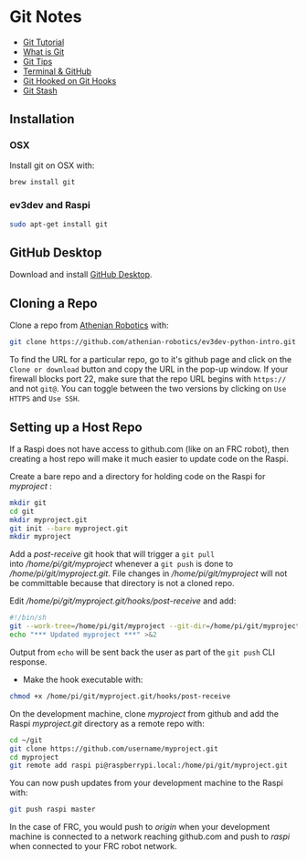 # Git Notes

* [Git Tutorial](https://try.github.io/levels/1/challenges/1)
* [What is Git](https://codeburst.io/so-wtf-is-git-fa7daa0e0271)
* [Git Tips](https://github.com/k88hudson/git-flight-rules)
* [Terminal & GitHub](https://medium.com/career-change-coder/command-line-terminal-github-lets-make-it-really-simple-b47280341354)
* [Git Hooked on Git Hooks](https://dev.to/rpalo/git-hooked-on-git-hooks)
* [Git Stash](https://medium.freecodecamp.org/useful-tricks-you-might-not-know-about-git-stash-e8a9490f0a1a)

## Installation

### OSX 

Install git on OSX with:
```bash
brew install git
```

### ev3dev and Raspi
````bash
sudo apt-get install git
````

## GitHub Desktop

Download and install [GitHub Desktop](https://desktop.github.com).

## Cloning a Repo

Clone a repo from [Athenian Robotics](https://github.com/athenian-robotics) with:
```bash
git clone https://github.com/athenian-robotics/ev3dev-python-intro.git
```

To find the URL for a particular repo, go to it's github page and 
click on the `Clone or download` button and copy the URL in the pop-up
window. If your firewall blocks port 22, make sure that the repo URL begins 
with `https://` and not `git@`. 
You can toggle between the two versions by clicking on `Use HTTPS` and `Use SSH`.

## Setting up a Host Repo

If a Raspi does not have access to github.com (like on an FRC robot), then 
creating a host repo will make it much easier to update code on the Raspi.

Create a bare repo and a directory for holding code on the Raspi for *myproject* :
```bash
mkdir git
cd git
mkdir myproject.git
git init --bare myproject.git
mkdir myproject
```

Add a *post-receive* git hook that will trigger a `git pull`   
into */home/pi/git/myproject* whenever a `git push` is done to */home/pi/git/myproject.git*. 
File changes in */home/pi/git/myproject* will not be committable because that directory is
not a cloned repo.

Edit */home/pi/git/myproject.git/hooks/post-receive* and add:
```bash
#!/bin/sh
git --work-tree=/home/pi/git/myproject --git-dir=/home/pi/git/myproject.git checkout -f
echo "*** Updated myproject ***" >&2
```

Output from `echo` will be sent back the user as part of the `git push` CLI response.

* Make the hook executable with:
```bash
chmod +x /home/pi/git/myproject.git/hooks/post-receive
```

On the development machine, clone *myproject* from github and add the Raspi *myproject.git* 
directory as a remote repo with:
```bash
cd ~/git
git clone https://github.com/username/myproject.git
cd myproject
git remote add raspi pi@raspberrypi.local:/home/pi/git/myproject.git
```

You can now push updates from your development machine to the Raspi with:
```bash
git push raspi master
```

In the case of FRC, you would push to *origin* when your development machine is 
connected to a network reaching github.com
and push to *raspi* when connected to your FRC robot network. 


